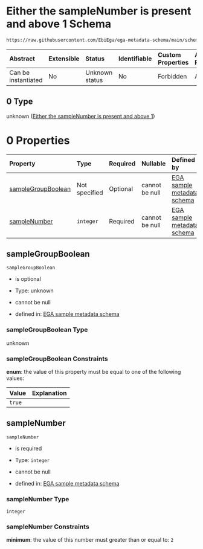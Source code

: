 # Either the sampleNumber is present and above 1 Schema

```txt
https://raw.githubusercontent.com/EbiEga/ega-metadata-schema/main/schemas/EGA.sample.json#/properties/sampleGrouping/oneOf/0
```



| Abstract            | Extensible | Status         | Identifiable | Custom Properties | Additional Properties | Access Restrictions | Defined In                                                                   |
| :------------------ | :--------- | :------------- | :----------- | :---------------- | :-------------------- | :------------------ | :--------------------------------------------------------------------------- |
| Can be instantiated | No         | Unknown status | No           | Forbidden         | Allowed               | none                | [EGA.sample.json\*](../../../schemas/EGA.sample.json "open original schema") |

## 0 Type

unknown ([Either the sampleNumber is present and above 1](ega-10-properties-sample-group-descriptor-oneof-either-the-samplenumber-is-present-and-above-1.md))

# 0 Properties

| Property                                  | Type          | Required | Nullable       | Defined by                                                                                                                                                                                                                                                                                                                 |
| :---------------------------------------- | :------------ | :------- | :------------- | :------------------------------------------------------------------------------------------------------------------------------------------------------------------------------------------------------------------------------------------------------------------------------------------------------------------------- |
| [sampleGroupBoolean](#samplegroupboolean) | Not specified | Optional | cannot be null | [EGA sample metadata schema](ega-10-properties-sample-group-descriptor-oneof-either-the-samplenumber-is-present-and-above-1-properties-samplegroupboolean.md "https://raw.githubusercontent.com/EbiEga/ega-metadata-schema/main/schemas/EGA.sample.json#/properties/sampleGrouping/oneOf/0/properties/sampleGroupBoolean") |
| [sampleNumber](#samplenumber)             | `integer`     | Required | cannot be null | [EGA sample metadata schema](ega-10-properties-sample-group-descriptor-oneof-either-the-samplenumber-is-present-and-above-1-properties-samplenumber.md "https://raw.githubusercontent.com/EbiEga/ega-metadata-schema/main/schemas/EGA.sample.json#/properties/sampleGrouping/oneOf/0/properties/sampleNumber")             |

## sampleGroupBoolean



`sampleGroupBoolean`

*   is optional

*   Type: unknown

*   cannot be null

*   defined in: [EGA sample metadata schema](ega-10-properties-sample-group-descriptor-oneof-either-the-samplenumber-is-present-and-above-1-properties-samplegroupboolean.md "https://raw.githubusercontent.com/EbiEga/ega-metadata-schema/main/schemas/EGA.sample.json#/properties/sampleGrouping/oneOf/0/properties/sampleGroupBoolean")

### sampleGroupBoolean Type

unknown

### sampleGroupBoolean Constraints

**enum**: the value of this property must be equal to one of the following values:

| Value  | Explanation |
| :----- | :---------- |
| `true` |             |

## sampleNumber



`sampleNumber`

*   is required

*   Type: `integer`

*   cannot be null

*   defined in: [EGA sample metadata schema](ega-10-properties-sample-group-descriptor-oneof-either-the-samplenumber-is-present-and-above-1-properties-samplenumber.md "https://raw.githubusercontent.com/EbiEga/ega-metadata-schema/main/schemas/EGA.sample.json#/properties/sampleGrouping/oneOf/0/properties/sampleNumber")

### sampleNumber Type

`integer`

### sampleNumber Constraints

**minimum**: the value of this number must greater than or equal to: `2`
